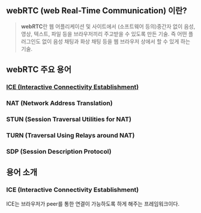 ## webRTC (web Real-Time Communication) 이란?
> **webRTC**란 웹 어플리케이션 및 사이트에서 (소프트웨어 등의)중간자 없이 음성, 영상, 텍스트, 파일 등을 브라우저끼리 주고받을 수 있도록 만든 기술.
> 즉 어떤 플러그인도 없이 음성 채팅과 화상 채팅 등을 웹 브라우저 상에서 할 수 있게 하는 기술.

## webRTC 주요 용어

### [ICE (Interactive Connectivity Establishment)](#ICE)
### NAT (Network Address Translation)
### STUN (Session Traversal Utilities for NAT)
### TURN (Traversal Using Relays around NAT)
### SDP (Session Description Protocol)

## 용어 소개

### ICE (Interactive Connectivity Establishment)
ICE는 브라우저가 peer를 통한 연결이 가능하도록 하게 해주는 프레임워크이다. 
